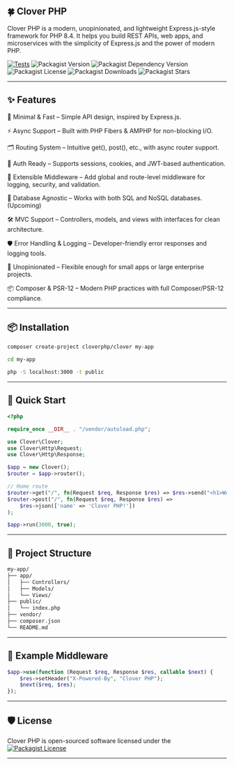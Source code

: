 ## 🍀 Clover PHP

Clover PHP is a modern, unopinionated, and lightweight Express.js-style framework for PHP 8.4.
It helps you build REST APIs, web apps, and microservices with the simplicity of Express.js and the power of modern PHP.

[![Tests](https://github.com/cloverphp/clover/actions/workflows/tests.yml/badge.svg)](https://github.com/cloverphp/clover/actions/workflows/tests.yml)
![Packagist Version](https://img.shields.io/packagist/v/cloverphp/clover?style=flat&logo=composer&logoColor=%23fff)
![Packagist Dependency Version](https://img.shields.io/packagist/dependency-v/cloverphp/clover/php?style=flat&logo=php&logoColor=blue&label=PHP&color=blue)
![Packagist License](https://img.shields.io/packagist/l/cloverphp/clover?style=flat&label=License&color=blue)
![Packagist Downloads](https://img.shields.io/packagist/dt/cloverphp/clover?style=flat&logo=packagist&label=Downloads&color=blue)
![Packagist Stars](https://img.shields.io/packagist/stars/cloverphp/clover?style=flat&logo=github&logoColor=%23ffffff&label=%F0%9F%8C%9F%20Stars)


---

## ✨ Features

🚀 Minimal & Fast – Simple API design, inspired by Express.js.

⚡ Async Support – Built with PHP Fibers & AMPHP for non-blocking I/O.

🗂️ Routing System – Intuitive get(), post(), etc., with async router support.

🔑 Auth Ready – Supports sessions, cookies, and JWT-based authentication.

🧩 Extensible Middleware – Add global and route-level middleware for logging, security, and validation.

💾 Database Agnostic – Works with both SQL and NoSQL databases.(Upcoming)

🛠️ MVC Support – Controllers, models, and views with interfaces for clean architecture.

🛡️ Error Handling & Logging – Developer-friendly error responses and logging tools.

🎨 Unopinionated – Flexible enough for small apps or large enterprise projects.

📦 Composer & PSR-12 – Modern PHP practices with full Composer/PSR-12 compliance.



---

## 📦 Installation

```bash
composer create-project cloverphp/clover my-app
```

```bash
cd my-app
```

```bash
php -S localhost:3000 -t public
```

---

## 🚀 Quick Start

```php
<?php

require_once __DIR__ . "/vendor/autoload.php";

use Clover\Clover;
use Clover\Http\Request;
use Clover\Http\Response;

$app = new Clover();
$router = $app->router();

// Home route
$router->get("/", fn(Request $req, Response $res) => $res->send("<h1>Welcome to 🍀 Clover PHP!</h1>"));
$router->post("/", fn(Request $req, Response $res) =>
    $res->json(['name' => 'Clover PHP!'])
);

$app->run(3000, true);
```

---

## 📂 Project Structure

```bash
my-app/
├── app/
│   ├── Controllers/
│   ├── Models/
│   └── Views/
├── public/
│   └── index.php
├── vendor/
├── composer.json
└── README.md
```

---

## 🔑 Example Middleware

```php
$app->use(function (Request $req, Response $res, callable $next) {
    $res->setHeader("X-Powered-By", "Clover PHP");
    $next($req, $res);
});
```

---

## 🛡️ License

Clover PHP is open-sourced software licensed under the [![Packagist License](https://img.shields.io/packagist/l/cloverphp/clover?style=flat&label=License&color=blue)](./LICENSE)

---
